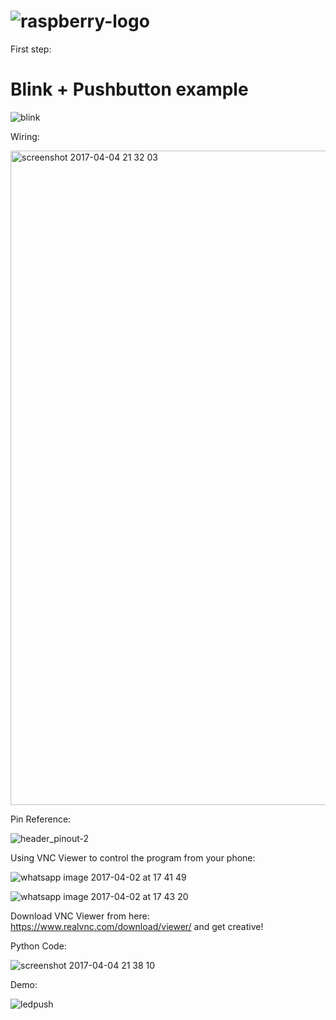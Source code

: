 # ![raspberry-logo](https://cloud.githubusercontent.com/assets/22894897/24567005/2d7de462-1632-11e7-978e-0afaa0e707ae.png)

First step:

# Blink + Pushbutton example

![blink](https://cloud.githubusercontent.com/assets/22894897/24591015/3ce471b2-17ce-11e7-8086-0284d7a9dcc4.gif)

Wiring:

<img width="1047" alt="screenshot 2017-04-04 21 32 03" src="https://cloud.githubusercontent.com/assets/22894897/24684682/2db7b152-197e-11e7-8574-b607c2d0940f.png">

Pin Reference:

![header_pinout-2](https://cloud.githubusercontent.com/assets/22894897/24590712/70a0ade6-17c8-11e7-8bee-d1370a0c90c5.jpg)

Using VNC Viewer to control the program from your phone:

![whatsapp image 2017-04-02 at 17 41 49](https://cloud.githubusercontent.com/assets/22894897/24590902/09942084-17cc-11e7-8dc2-abdb8249af2c.jpeg)

![whatsapp image 2017-04-02 at 17 43 20](https://cloud.githubusercontent.com/assets/22894897/24590905/12a9699a-17cc-11e7-8b2c-2034ce222da1.jpeg)

Download VNC Viewer from here: https://www.realvnc.com/download/viewer/ and get creative!

Python Code:

![screenshot 2017-04-04 21 38 10](https://cloud.githubusercontent.com/assets/22894897/24684789/05216df4-197f-11e7-9d44-9f12cea677f9.png)

Demo:

![ledpush](https://cloud.githubusercontent.com/assets/22894897/24684928/4078caa4-1980-11e7-88bc-0ea03ba793ac.gif)
